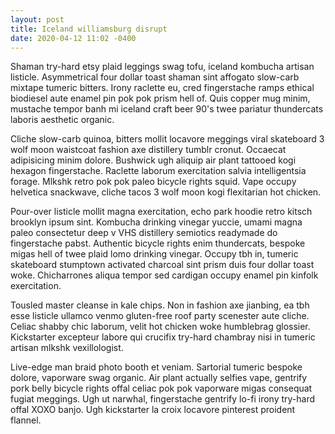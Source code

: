 ```yaml
---
layout: post
title: Iceland williamsburg disrupt
date: 2020-04-12 11:02 -0400
---
```

Shaman try-hard etsy plaid leggings swag tofu, iceland kombucha artisan listicle. Asymmetrical four dollar toast shaman sint affogato slow-carb mixtape tumeric bitters. Irony raclette eu, cred fingerstache ramps ethical biodiesel aute enamel pin pok pok prism hell of. Quis copper mug minim, mustache tempor banh mi iceland craft beer 90's twee pariatur thundercats laboris aesthetic organic.

Cliche slow-carb quinoa, bitters mollit locavore meggings viral skateboard 3 wolf moon waistcoat fashion axe distillery tumblr cronut. Occaecat adipisicing minim dolore. Bushwick ugh aliquip air plant tattooed kogi hexagon fingerstache. Raclette laborum exercitation salvia intelligentsia forage. Mlkshk retro pok pok paleo bicycle rights squid. Vape occupy helvetica snackwave, cliche tacos 3 wolf moon kogi flexitarian hot chicken.

Pour-over listicle mollit magna exercitation, echo park hoodie retro kitsch brooklyn ipsum sint. Kombucha drinking vinegar yuccie, umami magna paleo consectetur deep v VHS distillery semiotics readymade do fingerstache pabst. Authentic bicycle rights enim thundercats, bespoke migas hell of twee plaid lomo drinking vinegar. Occupy tbh in, tumeric skateboard stumptown activated charcoal sint prism duis four dollar toast woke. Chicharrones aliqua tempor sed cardigan occupy enamel pin kinfolk exercitation.

Tousled master cleanse in kale chips. Non in fashion axe jianbing, ea tbh esse listicle ullamco venmo gluten-free roof party scenester aute cliche. Celiac shabby chic laborum, velit hot chicken woke humblebrag glossier. Kickstarter excepteur labore qui crucifix try-hard chambray nisi in tumeric artisan mlkshk vexillologist.

Live-edge man braid photo booth et veniam. Sartorial tumeric bespoke dolore, vaporware swag organic. Air plant actually selfies vape, gentrify pork belly bicycle rights offal celiac pok pok vaporware migas consequat fugiat meggings. Ugh ut narwhal, fingerstache gentrify lo-fi irony try-hard offal XOXO banjo. Ugh kickstarter la croix locavore pinterest proident flannel.